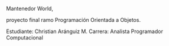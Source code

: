 Mantenedor World,

proyecto final ramo Programación Orientada a Objetos.

Estudiante: Christian Aránguiz M.
Carrera: Analista Programador Computacional

